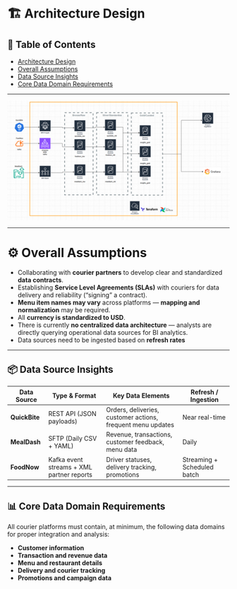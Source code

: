 # 🏗️ Architecture Design

## 📑 Table of Contents

- [Architecture Design](#🏗️-architecture-design)
- [Overall Assumptions](#⚙️-overall-assumptions)
- [Data Source Insights](#📦-data-source-insights)
- [Core Data Domain Requirements](#📊-core-data-domain-requirements)

---

![Architecture Diagram](/Diagrams/architecture.png)

---

# ⚙️ Overall Assumptions

- Collaborating with **courier partners** to develop clear and standardized **data contracts**.
- Establishing **Service Level Agreements (SLAs)** with couriers for data delivery and reliability (“signing” a contract).
- **Menu item names may vary** across platforms — **mapping and normalization** may be required.
- All **currency is standardized to USD**.
- There is currently **no centralized data architecture** — analysts are directly querying operational data sources for BI analytics.
- Data sources need to be ingested based on **refresh rates**

---

## 📦 Data Source Insights

| Data Source   | Type & Format                             | Key Data Elements                                           | Refresh / Ingestion         |
| ------------- | ----------------------------------------- | ----------------------------------------------------------- | --------------------------- |
| **QuickBite** | REST API (JSON payloads)                  | Orders, deliveries, customer actions, frequent menu updates | Near real-time              |
| **MealDash**  | SFTP (Daily CSV + YAML)                   | Revenue, transactions, customer feedback, menu data         | Daily                       |
| **FoodNow**   | Kafka event streams + XML partner reports | Driver statuses, delivery tracking, promotions              | Streaming + Scheduled batch |

---

## 📊 Core Data Domain Requirements

All courier platforms must contain, at minimum, the following data domains for proper integration and analysis:

- **Customer information**
- **Transaction and revenue data**
- **Menu and restaurant details**
- **Delivery and courier tracking**
- **Promotions and campaign data**
